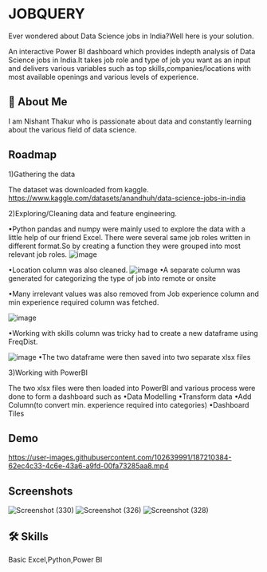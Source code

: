 # JOBQUERY

Ever wondered about Data Science jobs in India?Well here is your solution.

An interactive Power BI dashboard which provides indepth analysis of Data Science jobs in India.It takes job role and type of job you want as an input and delivers various variables such as top skills,companies/locations with most available openings and various levels of experience.




## 🚀 About Me
I am Nishant Thakur who is passionate about data and constantly learning about the various field of data science.


## Roadmap

1)Gathering the data

The dataset was downloaded from kaggle.
https://www.kaggle.com/datasets/anandhuh/data-science-jobs-in-india

2)Exploring/Cleaning data and feature engineering.

•Python pandas and numpy were mainly used to explore the data with a little help of our friend Excel.
There were several same job roles written in different format.So by creating a function they were grouped into most relevant job roles.
![image](https://user-images.githubusercontent.com/102639991/187209572-c5902251-9d4d-4626-ae46-75c7571d06ae.png)

•Location column was also cleaned.
![image](https://user-images.githubusercontent.com/102639991/187209950-eea210e3-a399-43fb-a122-74b5123a4a4c.png)
•A separate column was generated for categorizing the type of job into remote or onsite

•Many irrelevant values was also removed from Job experience column and min experience required column was fetched.


![image](https://user-images.githubusercontent.com/102639991/187210089-f937158c-874a-4182-8e82-9ee6ed5158bf.png)

•Working with skills column was tricky had to create a new dataframe using FreqDist.

![image](https://user-images.githubusercontent.com/102639991/187210231-9e0b4354-9029-4764-8dd3-f8618116c5d5.png)
•The two dataframe were then saved into two separate xlsx files

3)Working with PowerBI

The two xlsx files were then loaded into PowerBI and various process were done to form a dashboard such as 
•Data Modelling
•Transform data
•Add Column(to convert min. experience required into categories)
•Dashboard Tiles


## Demo

https://user-images.githubusercontent.com/102639991/187210384-62ec4c33-4c6e-43a6-a9fd-00fa73285aa8.mp4


## Screenshots

![Screenshot (330)](https://user-images.githubusercontent.com/102639991/186885660-3735f233-3177-4631-8b4d-cd99e700f900.png)
![Screenshot (326)](https://user-images.githubusercontent.com/102639991/186885664-9d49ee8a-9fa8-492b-bed5-9fe8a1f9bdfb.png)
![Screenshot (328)](https://user-images.githubusercontent.com/102639991/186885668-ea4d0c98-f432-4285-96b9-716e6d40ff95.png)



## 🛠 Skills
Basic Excel,Python,Power BI


